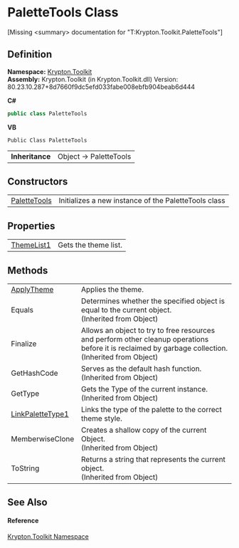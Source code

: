# PaletteTools Class


\[Missing &lt;summary&gt; documentation for "T:Krypton.Toolkit.PaletteTools"\]



## Definition
**Namespace:** <a href="79d2eac2-21f4-54ff-7552-b20c33c30600.md">Krypton.Toolkit</a>  
**Assembly:** Krypton.Toolkit (in Krypton.Toolkit.dll) Version: 80.23.10.287+8d7660f9dc5efd033fabe008ebfb904beab6d444

**C#**
``` C#
public class PaletteTools
```
**VB**
``` VB
Public Class PaletteTools
```

<table><tr><td><strong>Inheritance</strong></td><td>Object  →  PaletteTools</td></tr>
</table>



## Constructors
<table>
<tr>
<td><a href="d920ed37-6220-f5bc-54ba-d4a48ad4acbb.md">PaletteTools</a></td>
<td>Initializes a new instance of the PaletteTools class</td></tr>
</table>

## Properties
<table>
<tr>
<td><a href="fd92aa7d-4826-42b7-4f07-e136aeac4d70.md">ThemeList1</a></td>
<td>Gets the theme list.</td></tr>
</table>

## Methods
<table>
<tr>
<td><a href="e9137e51-7314-9e53-71fd-dea44bafffc5.md">ApplyTheme</a></td>
<td>Applies the theme.</td></tr>
<tr>
<td>Equals</td>
<td>Determines whether the specified object is equal to the current object.<br />(Inherited from Object)</td></tr>
<tr>
<td>Finalize</td>
<td>Allows an object to try to free resources and perform other cleanup operations before it is reclaimed by garbage collection.<br />(Inherited from Object)</td></tr>
<tr>
<td>GetHashCode</td>
<td>Serves as the default hash function.<br />(Inherited from Object)</td></tr>
<tr>
<td>GetType</td>
<td>Gets the Type of the current instance.<br />(Inherited from Object)</td></tr>
<tr>
<td><a href="48406e5f-0ec3-25dc-d067-2276521fd603.md">LinkPaletteType1</a></td>
<td>Links the type of the palette to the correct theme style.</td></tr>
<tr>
<td>MemberwiseClone</td>
<td>Creates a shallow copy of the current Object.<br />(Inherited from Object)</td></tr>
<tr>
<td>ToString</td>
<td>Returns a string that represents the current object.<br />(Inherited from Object)</td></tr>
</table>

## See Also


#### Reference
<a href="79d2eac2-21f4-54ff-7552-b20c33c30600.md">Krypton.Toolkit Namespace</a>  
